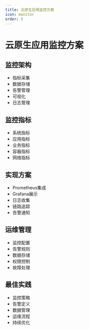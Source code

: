 ```yaml
---
title: 云原生应用监控方案
icon: monitor
order: 5
---
```


# 云原生应用监控方案

## 监控架构
- 指标采集
- 数据存储
- 告警管理
- 可视化
- 日志管理

## 监控指标
- 系统指标
- 应用指标
- 业务指标
- 容器指标
- 网络指标

## 实现方案
- Prometheus集成
- Grafana展示
- 日志收集
- 链路追踪
- 告警通知

## 运维管理
- 监控配置
- 告警规则
- 数据存储
- 权限控制
- 故障处理

## 最佳实践
- 监控策略
- 告警定义
- 数据管理
- 运维流程
- 持续优化
